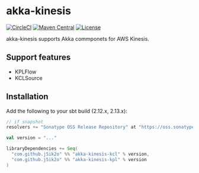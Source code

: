 # akka-kinesis

[![CircleCI](https://circleci.com/gh/j5ik2o/akka-kinesis/tree/master.svg?style=shield)](https://circleci.com/gh/j5ik2o/akka-kinesis/tree/master)
[![Maven Central](https://maven-badges.herokuapp.com/maven-central/com.github.j5ik2o/akka-kinesis_2.13/badge.svg)](https://maven-badges.herokuapp.com/maven-central/com.github.j5ik2o/akka-kinesis_2.13)
[![License](https://img.shields.io/badge/License-Apache%202.0-blue.svg)](https://opensource.org/licenses/Apache-2.0)

akka-kinesis supports Akka commponets for AWS Kinesis.

## Support features

- KPLFlow
- KCLSource

## Installation

Add the following to your sbt build (2.12.x, 2.13.x):

```scala
// if snapshot
resolvers += "Sonatype OSS Release Repository" at "https://oss.sonatype.org/content/repositories/releases/"

val version = "..."

libraryDependencies += Seq(
  "com.github.j5ik2o" %% "akka-kinesis-kcl" % version,
  "com.github.j5ik2o" %% "akka-kinesis-kpl" % version
)
```
